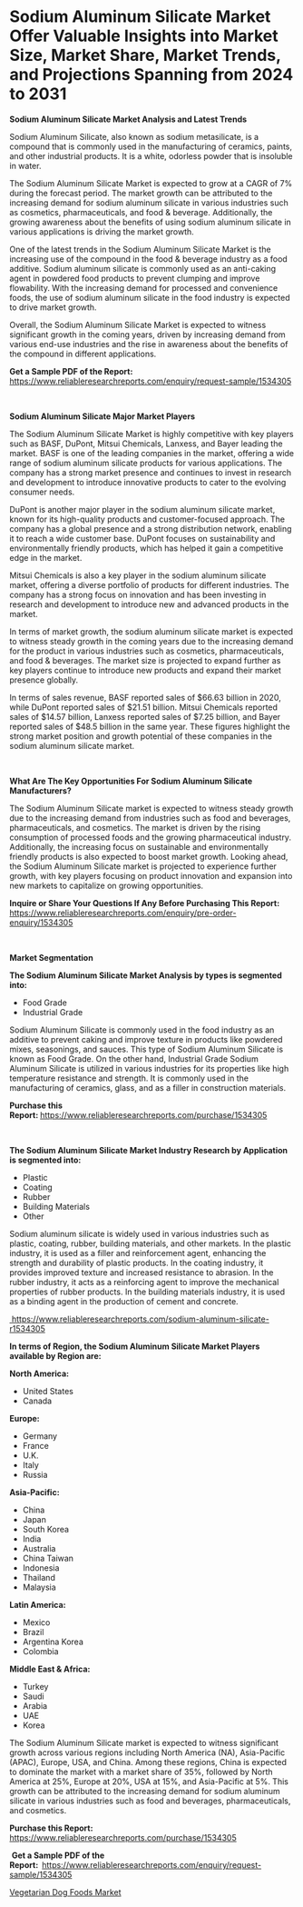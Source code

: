 <p><h1>Sodium Aluminum Silicate Market Offer Valuable Insights into Market Size, Market Share, Market Trends, and Projections Spanning from 2024 to 2031</h1></p><p><strong>Sodium Aluminum Silicate Market Analysis and Latest Trends</strong></p>
<p><p>Sodium Aluminum Silicate, also known as sodium metasilicate, is a compound that is commonly used in the manufacturing of ceramics, paints, and other industrial products. It is a white, odorless powder that is insoluble in water.</p><p>The Sodium Aluminum Silicate Market is expected to grow at a CAGR of 7% during the forecast period. The market growth can be attributed to the increasing demand for sodium aluminum silicate in various industries such as cosmetics, pharmaceuticals, and food & beverage. Additionally, the growing awareness about the benefits of using sodium aluminum silicate in various applications is driving the market growth.</p><p>One of the latest trends in the Sodium Aluminum Silicate Market is the increasing use of the compound in the food & beverage industry as a food additive. Sodium aluminum silicate is commonly used as an anti-caking agent in powdered food products to prevent clumping and improve flowability. With the increasing demand for processed and convenience foods, the use of sodium aluminum silicate in the food industry is expected to drive market growth.</p><p>Overall, the Sodium Aluminum Silicate Market is expected to witness significant growth in the coming years, driven by increasing demand from various end-use industries and the rise in awareness about the benefits of the compound in different applications.</p></p>
<p><strong>Get a Sample PDF of the Report:&nbsp;</strong> <a href="https://www.reliableresearchreports.com/enquiry/request-sample/1534305">https://www.reliableresearchreports.com/enquiry/request-sample/1534305</a></p>
<p>&nbsp;</p>
<p><strong>Sodium Aluminum Silicate Major Market Players</strong></p>
<p><p>The Sodium Aluminum Silicate Market is highly competitive with key players such as BASF, DuPont, Mitsui Chemicals, Lanxess, and Bayer leading the market. BASF is one of the leading companies in the market, offering a wide range of sodium aluminum silicate products for various applications. The company has a strong market presence and continues to invest in research and development to introduce innovative products to cater to the evolving consumer needs.</p><p>DuPont is another major player in the sodium aluminum silicate market, known for its high-quality products and customer-focused approach. The company has a global presence and a strong distribution network, enabling it to reach a wide customer base. DuPont focuses on sustainability and environmentally friendly products, which has helped it gain a competitive edge in the market.</p><p>Mitsui Chemicals is also a key player in the sodium aluminum silicate market, offering a diverse portfolio of products for different industries. The company has a strong focus on innovation and has been investing in research and development to introduce new and advanced products in the market.</p><p>In terms of market growth, the sodium aluminum silicate market is expected to witness steady growth in the coming years due to the increasing demand for the product in various industries such as cosmetics, pharmaceuticals, and food & beverages. The market size is projected to expand further as key players continue to introduce new products and expand their market presence globally.</p><p>In terms of sales revenue, BASF reported sales of $66.63 billion in 2020, while DuPont reported sales of $21.51 billion. Mitsui Chemicals reported sales of $14.57 billion, Lanxess reported sales of $7.25 billion, and Bayer reported sales of $48.5 billion in the same year. These figures highlight the strong market position and growth potential of these companies in the sodium aluminum silicate market.</p></p>
<p>&nbsp;</p>
<p><strong>What Are The Key Opportunities For Sodium Aluminum Silicate Manufacturers?</strong></p>
<p><p>The Sodium Aluminum Silicate market is expected to witness steady growth due to the increasing demand from industries such as food and beverages, pharmaceuticals, and cosmetics. The market is driven by the rising consumption of processed foods and the growing pharmaceutical industry. Additionally, the increasing focus on sustainable and environmentally friendly products is also expected to boost market growth. Looking ahead, the Sodium Aluminum Silicate market is projected to experience further growth, with key players focusing on product innovation and expansion into new markets to capitalize on growing opportunities.</p></p>
<p><strong>Inquire or Share Your Questions If Any Before Purchasing This Report:</strong> <a href="https://www.reliableresearchreports.com/enquiry/pre-order-enquiry/1534305">https://www.reliableresearchreports.com/enquiry/pre-order-enquiry/1534305</a></p>
<p>&nbsp;</p>
<p><strong>Market Segmentation</strong></p>
<p><strong>The Sodium Aluminum Silicate Market Analysis by types is segmented into:</strong></p>
<p><ul><li>Food Grade</li><li>Industrial Grade</li></ul></p>
<p><p>Sodium Aluminum Silicate is commonly used in the food industry as an additive to prevent caking and improve texture in products like powdered mixes, seasonings, and sauces. This type of Sodium Aluminum Silicate is known as Food Grade. On the other hand, Industrial Grade Sodium Aluminum Silicate is utilized in various industries for its properties like high temperature resistance and strength. It is commonly used in the manufacturing of ceramics, glass, and as a filler in construction materials.</p></p>
<p><strong>Purchase this Report:&nbsp;</strong><a href="https://www.reliableresearchreports.com/purchase/1534305">https://www.reliableresearchreports.com/purchase/1534305</a></p>
<p>&nbsp;</p>
<p><strong>The Sodium Aluminum Silicate Market Industry Research by Application is segmented into:</strong></p>
<p><ul><li>Plastic</li><li>Coating</li><li>Rubber</li><li>Building Materials</li><li>Other</li></ul></p>
<p><p>Sodium aluminum silicate is widely used in various industries such as plastic, coating, rubber, building materials, and other markets. In the plastic industry, it is used as a filler and reinforcement agent, enhancing the strength and durability of plastic products. In the coating industry, it provides improved texture and increased resistance to abrasion. In the rubber industry, it acts as a reinforcing agent to improve the mechanical properties of rubber products. In the building materials industry, it is used as a binding agent in the production of cement and concrete.</p></p>
<p><a href="https://www.reliableresearchreports.com/sodium-aluminum-silicate-r1534305">&nbsp;https://www.reliableresearchreports.com/sodium-aluminum-silicate-r1534305</a></p>
<p><strong>In terms of Region, the Sodium Aluminum Silicate Market Players available by Region are:</strong></p>
<p>
    <p> <strong> North America: </strong>
        <ul>
            <li>United States</li>
            <li>Canada</li>
        </ul>
        </p> 
    <p> <strong> Europe: </strong>
        <ul>
            <li>Germany</li>
            <li>France</li>
            <li>U.K.</li>
            <li>Italy</li>
            <li>Russia</li>
        </ul>
        </p> 
    <p> <strong> Asia-Pacific: </strong>
        <ul>
            <li>China</li>
            <li>Japan</li>
            <li>South Korea</li>
            <li>India</li>
            <li>Australia</li>
            <li>China Taiwan</li>
            <li>Indonesia</li>
            <li>Thailand</li>
            <li>Malaysia</li>
        </ul>
        </p> 
    <p> <strong> Latin America: </strong>
        <ul>
            <li>Mexico</li>
            <li>Brazil</li>
            <li>Argentina Korea</li>
            <li>Colombia</li>
        </ul>
        </p> 
    <p> <strong> Middle East & Africa: </strong>
        <ul>
            <li>Turkey</li>
            <li>Saudi</li>
            <li>Arabia</li>
            <li>UAE</li>
            <li>Korea</li>
        </ul>
    </p>
    </p>
<p><p>The Sodium Aluminum Silicate market is expected to witness significant growth across various regions including North America (NA), Asia-Pacific (APAC), Europe, USA, and China. Among these regions, China is expected to dominate the market with a market share of 35%, followed by North America at 25%, Europe at 20%, USA at 15%, and Asia-Pacific at 5%. This growth can be attributed to the increasing demand for sodium aluminum silicate in various industries such as food and beverages, pharmaceuticals, and cosmetics.</p></p>
<p><strong>Purchase this Report: </strong><a href="https://www.reliableresearchreports.com/purchase/1534305">https://www.reliableresearchreports.com/purchase/1534305</a></p>
<p>&nbsp;<strong>Get a Sample PDF of the Report:&nbsp;&nbsp;</strong><a href="https://www.reliableresearchreports.com/enquiry/request-sample/1534305">https://www.reliableresearchreports.com/enquiry/request-sample/1534305</a></p>
<p><strong></strong></p>
<p><p><a href="https://view.publitas.com/reportprime-1/vegetarian-dog-foods-market-outlook-and-forecast-from-2024-to-2031/">Vegetarian Dog Foods Market</a></p></p>